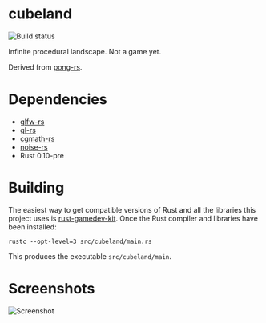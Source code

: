 cubeland
========

![Build status](https://travis-ci.org/rlane/cubeland.png)

Infinite procedural landscape. Not a game yet.

Derived from [pong-rs](https://github.com/zokier/pong-rs).


Dependencies
============

* [glfw-rs](https://github.com/bjz/glfw-rs)
* [gl-rs](https://github.com/bjz/gl-rs)
* [cgmath-rs](https://github.com/bjz/cgmath-rs)
* [noise-rs](https://github.com/bjz/noise-rs)
* Rust 0.10-pre


Building
========

The easiest way to get compatible versions of Rust and all the libraries this
project uses is [rust-gamedev-kit][1]. Once the Rust compiler and libraries
have been installed:

    rustc --opt-level=3 src/cubeland/main.rs

This produces the executable `src/cubeland/main`.

[1]: https://github.com/rlane/rust-gamedev-kit


Screenshots
===========

![Screenshot](https://raw.github.com/rlane/cubeland/master/doc/screenshot.png)
